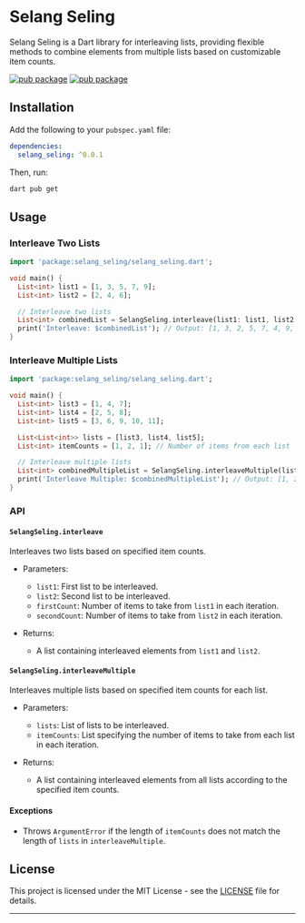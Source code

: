 # Selang Seling

Selang Seling is a Dart library for interleaving lists, providing flexible methods to combine elements from multiple lists based on customizable item counts.

[![pub package](https://img.shields.io/pub/v/selang_seling.svg)](https://pub.dev/packages/selang_seling)
[![pub package](https://img.shields.io/twitter/follow/kakzaki_id.svg?colorA=1da1f2&colorB=&label=Follow%20on%20Twitter)](https://twitter.com/kakzaki_id)


## Installation

Add the following to your `pubspec.yaml` file:

```yaml
dependencies:
  selang_seling: ^0.0.1
```

Then, run:

```bash
dart pub get
```

## Usage

### Interleave Two Lists

```dart
import 'package:selang_seling/selang_seling.dart';

void main() {
  List<int> list1 = [1, 3, 5, 7, 9];
  List<int> list2 = [2, 4, 6];

  // Interleave two lists
  List<int> combinedList = SelangSeling.interleave(list1: list1, list2: list2, firstCount: 2, secondCount: 1);
  print('Interleave: $combinedList'); // Output: [1, 3, 2, 5, 7, 4, 9, 6]
}
```

### Interleave Multiple Lists

```dart
import 'package:selang_seling/selang_seling.dart';

void main() {
  List<int> list3 = [1, 4, 7];
  List<int> list4 = [2, 5, 8];
  List<int> list5 = [3, 6, 9, 10, 11];

  List<List<int>> lists = [list3, list4, list5];
  List<int> itemCounts = [1, 2, 1]; // Number of items from each list

  // Interleave multiple lists
  List<int> combinedMultipleList = SelangSeling.interleaveMultiple(lists: lists, itemCounts: itemCounts);
  print('Interleave Multiple: $combinedMultipleList'); // Output: [1, 2, 5, 3, 4, 7, 6, 8, 9, 10, 11]
}
```

### API

#### `SelangSeling.interleave`

Interleaves two lists based on specified item counts.

- Parameters:
    - `list1`: First list to be interleaved.
    - `list2`: Second list to be interleaved.
    - `firstCount`: Number of items to take from `list1` in each iteration.
    - `secondCount`: Number of items to take from `list2` in each iteration.

- Returns:
    - A list containing interleaved elements from `list1` and `list2`.

#### `SelangSeling.interleaveMultiple`

Interleaves multiple lists based on specified item counts for each list.

- Parameters:
    - `lists`: List of lists to be interleaved.
    - `itemCounts`: List specifying the number of items to take from each list in each iteration.

- Returns:
    - A list containing interleaved elements from all lists according to the specified item counts.

#### Exceptions

- Throws `ArgumentError` if the length of `itemCounts` does not match the length of `lists` in `interleaveMultiple`.

## License

This project is licensed under the MIT License - see the [LICENSE](LICENSE) file for details.

---

